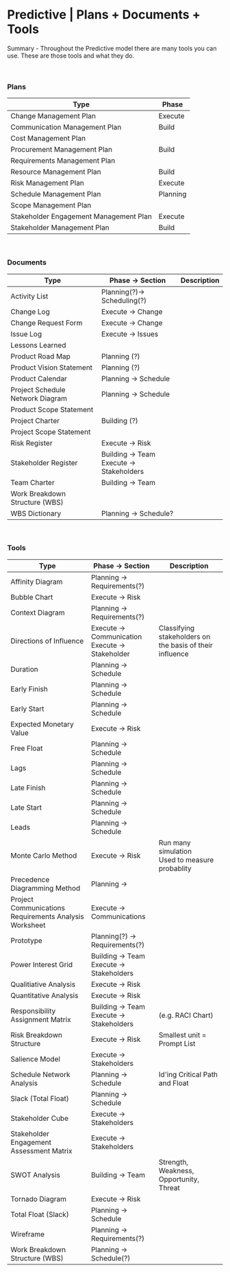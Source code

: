 # Predictive | Plans + Documents + Tools

Summary - Throughout the Predictive model there are many tools you can use. These are those tools and what they do.

<br>

### Plans

| Type                                   | Phase    |
| -------------------------------------- | -------- |
| Change Management Plan                 | Execute  |
| Communication Management Plan          | Build    |
| Cost Management Plan                   |          |
| Procurement Management Plan            | Build    |
| Requirements Management Plan           |          |
| Resource Management Plan               | Build    |
| Risk Management Plan                   | Execute  |
| Schedule Management Plan               | Planning |
| Scope Management Plan                  |          |
| Stakeholder Engagement Management Plan | Execute  |
| Stakeholder Management Plan            | Build    |

<br>

### Documents

| Type                             | Phase -> Section                            | Description |
| -------------------------------- | ------------------------------------------- | ----------- |
| Activity List                    | Planning(?)-> Scheduling(?)                 |             |
| Change Log                       | Execute -> Change                           |             |
| Change Request Form              | Execute -> Change                           |             |
| Issue Log                        | Execute -> Issues                           |             |
| Lessons Learned                  |                                             |             |
| Product Road Map                 | Planning (?)                                |             |
| Product Vision Statement         | Planning (?)                                |             |
| Product Calendar                 | Planning -> Schedule                        |             |
| Project Schedule Network Diagram | Planning -> Schedule                        |             |
| Product Scope Statement          |                                             |             |
| Project Charter                  | Building (?)                                |             |
| Project Scope Statement          |                                             |             |
| Risk Register                    | Execute -> Risk                             |             |
| Stakeholder Register             | Building -> Team<br>Execute -> Stakeholders |             |
| Team Charter                     | Building -> Team                            |             |
| Work Breakdown Structure (WBS)   |                                             |             |
| WBS Dictionary                   | Planning -> Schedule?                       |             |

<br/>

### Tools

| Type                                                   | Phase -> Section                                    | Description                                              |
| ------------------------------------------------------ | --------------------------------------------------- | -------------------------------------------------------- |
| Affinity Diagram                                       | Planning -> Requirements(?)                         |                                                          |
| Bubble Chart                                           | Execute -> Risk                                     |                                                          |
| Context Diagram                                        | Planning -> Requirements(?)                         |                                                          |
| Directions of Influence                                | Execute -> Communication<br> Execute -> Stakeholder | Classifying stakeholders on the basis of their influence |
| Duration                                               | Planning -> Schedule                                |                                                          |
| Early Finish                                           | Planning -> Schedule                                |                                                          |
| Early Start                                            | Planning -> Schedule                                |                                                          |
| Expected Monetary Value                                | Execute -> Risk                                     |                                                          |
| Free Float                                             | Planning -> Schedule                                |                                                          |
| Lags                                                   | Planning -> Schedule                                |                                                          |
| Late Finish                                            | Planning -> Schedule                                |                                                          |
| Late Start                                             | Planning -> Schedule                                |                                                          |
| Leads                                                  | Planning -> Schedule                                |                                                          |
| Monte Carlo Method                                     | Execute -> Risk                                     | Run many simulation<br> Used to measure probablity       |
| Precedence Diagramming Method                          | Planning ->                                         |                                                          |
| Project Communications Requirements Analysis Worksheet | Execute -> Communications                           |                                                          |
| Prototype                                              | Planning(?) -> Requirements(?)                      |                                                          |
| Power Interest Grid                                    | Building -> Team<br>Execute -> Stakeholders         |                                                          |
| Qualitiative Analysis                                  | Execute -> Risk                                     |                                                          |
| Quantitative Analysis                                  | Execute -> Risk                                     |                                                          |
| Responsibility Assignment Matrix                       | Building -> Team<br> Execute -> Stakeholders        | (e.g. RACI Chart)                                        |
| Risk Breakdown Structure                               | Execute -> Risk                                     | Smallest unit = Prompt List                              |
| Salience Model                                         | Execute -> Stakeholders                             |                                                          |
| Schedule Network Analysis                              | Planning -> Schedule                                | Id'ing Critical Path and Float                           |
| Slack (Total Float)                                    | Planning -> Schedule                                |                                                          |
| Stakeholder Cube                                       | Execute -> Stakeholders                             |                                                          |
| Stakeholder Engagement Assessment Matrix               | Execute -> Stakeholders                             |                                                          |
| SWOT Analysis                                          | Building -> Team                                    | Strength, Weakness, Opportunity, Threat                  |
| Tornado Diagram                                        | Execute -> Risk                                     |                                                          |
| Total Float (Slack)                                    | Planning -> Schedule                                |                                                          |
| Wireframe                                              | Planning -> Requirements(?)                         |                                                          |
| Work Breakdown Structure (WBS)                         | Planning -> Schedule(?)                             |                                                          |
